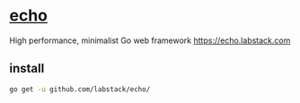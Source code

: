 # [echo](https://github.com/labstack/echo)

High performance, minimalist Go web framework https://echo.labstack.com

## install

```sh
go get -u github.com/labstack/echo/
```
